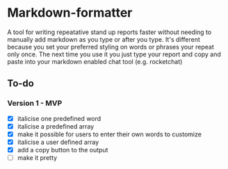 # Markdown-formatter
A tool for writing repeatative stand up reports faster without needing to manually add markdown as you type or after you type. It's different because you set your preferred styling on words or phrases your repeat only once. The next time you use it you just type your report and copy and paste into your markdown enabled chat tool (e.g. rocketchat)

## To-do<br>
### Version 1 - MVP
- [x] italicise one predefined word<br>
- [x] italicise a predefined array<br>
- [x] make it possible for users to enter their own words to customize<br>
- [x] italicise a user defined array<br>
- [x] add a copy button to the output<br>
- [ ] make it pretty
